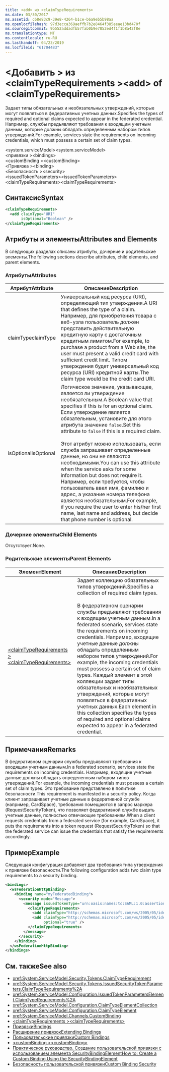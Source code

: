 ```yaml
---
title: <add> из <claimTypeRequirements>
ms.date: 03/30/2017
ms.assetid: c68e83c9-39e8-4264-b1ce-b6a9eb5b98aa
ms.openlocfilehash: 97d3ecca369aeffb7b2e8464f385eeae13bd470f
ms.sourcegitcommit: 9b552addadfb57fab0b9e7852ed4f1f1b8a42f8e
ms.translationtype: MT
ms.contentlocale: ru-RU
ms.lasthandoff: 04/23/2019
ms.locfileid: "61704483"
---
```

# <a name="add-of-claimtyperequirements"></a><span data-ttu-id="b403e-102">\<Добавить > из \<claimTypeRequirements ></span><span class="sxs-lookup"><span data-stu-id="b403e-102">\<add> of \<claimTypeRequirements></span></span>
<span data-ttu-id="b403e-103">Задает типы обязательных и необязательных утверждений, которые могут появляться в федеративных учетных данных.</span><span class="sxs-lookup"><span data-stu-id="b403e-103">Specifies the types of required and optional claims expected to appear in the federated credential.</span></span> <span data-ttu-id="b403e-104">Например, службы предъявляют требования к входящим учетным данным, которые должны обладать определенным набором типов утверждений.</span><span class="sxs-lookup"><span data-stu-id="b403e-104">For example, services state the requirements on incoming credentials, which must possess a certain set of claim types.</span></span>  
  
 <span data-ttu-id="b403e-105">\<system.serviceModel></span><span class="sxs-lookup"><span data-stu-id="b403e-105">\<system.serviceModel></span></span>  
<span data-ttu-id="b403e-106">\<привязки ></span><span class="sxs-lookup"><span data-stu-id="b403e-106">\<bindings></span></span>  
<span data-ttu-id="b403e-107">\<customBinding ></span><span class="sxs-lookup"><span data-stu-id="b403e-107">\<customBinding></span></span>  
<span data-ttu-id="b403e-108">\<Привязка ></span><span class="sxs-lookup"><span data-stu-id="b403e-108">\<binding></span></span>  
<span data-ttu-id="b403e-109">\<Безопасность ></span><span class="sxs-lookup"><span data-stu-id="b403e-109">\<security></span></span>  
<span data-ttu-id="b403e-110">\<issuedTokenParameters></span><span class="sxs-lookup"><span data-stu-id="b403e-110">\<issuedTokenParameters></span></span>  
<span data-ttu-id="b403e-111">\<claimTypeRequirements></span><span class="sxs-lookup"><span data-stu-id="b403e-111">\<claimTypeRequirements></span></span>  
  
## <a name="syntax"></a><span data-ttu-id="b403e-112">Синтаксис</span><span class="sxs-lookup"><span data-stu-id="b403e-112">Syntax</span></span>  
  
```xml  
<claimTypeRequirements>
  <add claimType="URI"
       isOptional="Boolean" />
</claimTypeRequirements>
```  
  
## <a name="attributes-and-elements"></a><span data-ttu-id="b403e-113">Атрибуты и элементы</span><span class="sxs-lookup"><span data-stu-id="b403e-113">Attributes and Elements</span></span>  
 <span data-ttu-id="b403e-114">В следующих разделах описаны атрибуты, дочерние и родительские элементы.</span><span class="sxs-lookup"><span data-stu-id="b403e-114">The following sections describe attributes, child elements, and parent elements.</span></span>  
  
### <a name="attributes"></a><span data-ttu-id="b403e-115">Атрибуты</span><span class="sxs-lookup"><span data-stu-id="b403e-115">Attributes</span></span>  
  
|<span data-ttu-id="b403e-116">Атрибут</span><span class="sxs-lookup"><span data-stu-id="b403e-116">Attribute</span></span>|<span data-ttu-id="b403e-117">Описание</span><span class="sxs-lookup"><span data-stu-id="b403e-117">Description</span></span>|  
|---------------|-----------------|  
|<span data-ttu-id="b403e-118">claimType</span><span class="sxs-lookup"><span data-stu-id="b403e-118">claimType</span></span>|<span data-ttu-id="b403e-119">Универсальный код ресурса (URI), определяющий тип утверждения.</span><span class="sxs-lookup"><span data-stu-id="b403e-119">A URI that defines the type of a claim.</span></span> <span data-ttu-id="b403e-120">Например, для приобретения товара с веб-узла пользователь должен представить действительную кредитную карту с достаточным кредитным лимитом.</span><span class="sxs-lookup"><span data-stu-id="b403e-120">For example, to purchase a product from a Web site, the user must present a valid credit card with sufficient credit limit.</span></span> <span data-ttu-id="b403e-121">Типом утверждения будет универсальный код ресурса (URI) кредитной карты.</span><span class="sxs-lookup"><span data-stu-id="b403e-121">The claim type would be the credit card URI.</span></span>|  
|<span data-ttu-id="b403e-122">isOptional</span><span class="sxs-lookup"><span data-stu-id="b403e-122">isOptional</span></span>|<span data-ttu-id="b403e-123">Логическое значение, указывающее, является ли утверждение необязательным.</span><span class="sxs-lookup"><span data-stu-id="b403e-123">A Boolean value that specifies if this is for an optional claim.</span></span> <span data-ttu-id="b403e-124">Если утверждение является обязательным, установите для этого атрибута значение `false`.</span><span class="sxs-lookup"><span data-stu-id="b403e-124">Set this attribute to `false` if this is a required claim.</span></span><br /><br /> <span data-ttu-id="b403e-125">Этот атрибут можно использовать, если служба запрашивает определенные данные, но они не являются необходимыми.</span><span class="sxs-lookup"><span data-stu-id="b403e-125">You can use this attribute when the service asks for some information but does not require it.</span></span> <span data-ttu-id="b403e-126">Например, если требуется, чтобы пользователь ввел имя, фамилию и адрес, а указание номера телефона является необязательным.</span><span class="sxs-lookup"><span data-stu-id="b403e-126">For example, if you require the user to enter his/her first name, last name and address, but decide that phone number is optional.</span></span>|  
  
### <a name="child-elements"></a><span data-ttu-id="b403e-127">Дочерние элементы</span><span class="sxs-lookup"><span data-stu-id="b403e-127">Child Elements</span></span>  
 <span data-ttu-id="b403e-128">Отсутствует.</span><span class="sxs-lookup"><span data-stu-id="b403e-128">None.</span></span>  
  
### <a name="parent-elements"></a><span data-ttu-id="b403e-129">Родительские элементы</span><span class="sxs-lookup"><span data-stu-id="b403e-129">Parent Elements</span></span>  
  
|<span data-ttu-id="b403e-130">Элемент</span><span class="sxs-lookup"><span data-stu-id="b403e-130">Element</span></span>|<span data-ttu-id="b403e-131">Описание</span><span class="sxs-lookup"><span data-stu-id="b403e-131">Description</span></span>|  
|-------------|-----------------|  
|[<span data-ttu-id="b403e-132">\<claimTypeRequirements ></span><span class="sxs-lookup"><span data-stu-id="b403e-132">\<claimTypeRequirements></span></span>](../../../../../docs/framework/configure-apps/file-schema/wcf/claimtyperequirements-element.md)|<span data-ttu-id="b403e-133">Задает коллекцию обязательных типов утверждений.</span><span class="sxs-lookup"><span data-stu-id="b403e-133">Specifies a collection of required claim types.</span></span><br /><br /> <span data-ttu-id="b403e-134">В федеративном сценарии службы предъявляют требования к входящим учетным данным.</span><span class="sxs-lookup"><span data-stu-id="b403e-134">In a federated scenario, services state the requirements on incoming credentials.</span></span> <span data-ttu-id="b403e-135">Например, входящие учетные данные должны обладать определенным набором типов утверждений.</span><span class="sxs-lookup"><span data-stu-id="b403e-135">For example, the incoming credentials must possess a certain set of claim types.</span></span> <span data-ttu-id="b403e-136">Каждый элемент в этой коллекции задает типы обязательных и необязательных утверждений, которые могут появляться в федеративных учетных данных.</span><span class="sxs-lookup"><span data-stu-id="b403e-136">Each element in this collection specifies the types of required and optional claims expected to appear in a federated credential.</span></span>|  
  
## <a name="remarks"></a><span data-ttu-id="b403e-137">Примечания</span><span class="sxs-lookup"><span data-stu-id="b403e-137">Remarks</span></span>  
 <span data-ttu-id="b403e-138">В федеративном сценарии службы предъявляют требования к входящим учетным данным.</span><span class="sxs-lookup"><span data-stu-id="b403e-138">In a federated scenario, services state the requirements on incoming credentials.</span></span> <span data-ttu-id="b403e-139">Например, входящие учетные данные должны обладать определенным набором типов утверждений.</span><span class="sxs-lookup"><span data-stu-id="b403e-139">For example, the incoming credentials must possess a certain set of claim types.</span></span> <span data-ttu-id="b403e-140">Это требование представлено в политике безопасности.</span><span class="sxs-lookup"><span data-stu-id="b403e-140">This requirement is manifested in a security policy.</span></span> <span data-ttu-id="b403e-141">Когда клиент запрашивает учетные данные в федеративной службе (например, CardSpace), требования помещаются в запрос маркера (RequestSecurityToken), что позволяет федеративной службе выдать учетные данные, полностью отвечающие требованиям.</span><span class="sxs-lookup"><span data-stu-id="b403e-141">When a client requests credentials from a federated service (for example, CardSpace), it puts the requirements into a token request (RequestSecurityToken) so that the federated service can issue the credentials that satisfy the requirements accordingly.</span></span>  
  
## <a name="example"></a><span data-ttu-id="b403e-142">Пример</span><span class="sxs-lookup"><span data-stu-id="b403e-142">Example</span></span>  
 <span data-ttu-id="b403e-143">Следующая конфигурация добавляет два требования типа утверждения к привязке безопасности.</span><span class="sxs-lookup"><span data-stu-id="b403e-143">The following configuration adds two claim type requirements to a security binding.</span></span>  
  
```xml  
<bindings>
  <wsFederationHttpBinding>
    <binding name="myFederatedBinding">
      <security mode="Message">
        <message issuedTokenType="urn:oasis:names:tc:SAML:1.0:assertion">
          <claimTypeRequirements>
            <add claimType="http://schemas.microsoft.com/ws/2005/05/identity/claims/EmailAddress" />
            <add claimType="http://schemas.microsoft.com/ws/2005/05/identity/claims/UserName"
                 optional="true" />
          </claimTypeRequirements>
        </message>
      </security>
    </binding>
  </wsFederationHttpBinding>
</bindings>
```  
  
## <a name="see-also"></a><span data-ttu-id="b403e-144">См. также</span><span class="sxs-lookup"><span data-stu-id="b403e-144">See also</span></span>

- <xref:System.ServiceModel.Security.Tokens.ClaimTypeRequirement>
- <xref:System.ServiceModel.Security.Tokens.IssuedSecurityTokenParameters.ClaimTypeRequirements%2A>
- <xref:System.ServiceModel.Configuration.IssuedTokenParametersElement.ClaimTypeRequirements%2A>
- <xref:System.ServiceModel.Configuration.ClaimTypeElementCollection>
- <xref:System.ServiceModel.Configuration.ClaimTypeElement>
- <xref:System.ServiceModel.Channels.CustomBinding>
- [<span data-ttu-id="b403e-145">\<claimTypeRequirements ></span><span class="sxs-lookup"><span data-stu-id="b403e-145">\<claimTypeRequirements></span></span>](../../../../../docs/framework/configure-apps/file-schema/wcf/claimtyperequirements-element.md)
- [<span data-ttu-id="b403e-146">Привязки</span><span class="sxs-lookup"><span data-stu-id="b403e-146">Bindings</span></span>](../../../../../docs/framework/wcf/bindings.md)
- [<span data-ttu-id="b403e-147">Расширение привязок</span><span class="sxs-lookup"><span data-stu-id="b403e-147">Extending Bindings</span></span>](../../../../../docs/framework/wcf/extending/extending-bindings.md)
- [<span data-ttu-id="b403e-148">Пользовательские привязки</span><span class="sxs-lookup"><span data-stu-id="b403e-148">Custom Bindings</span></span>](../../../../../docs/framework/wcf/extending/custom-bindings.md)
- [<span data-ttu-id="b403e-149">\<customBinding ></span><span class="sxs-lookup"><span data-stu-id="b403e-149">\<customBinding></span></span>](../../../../../docs/framework/configure-apps/file-schema/wcf/custombinding.md)
- [<span data-ttu-id="b403e-150">Практическое руководство. Создание пользовательской привязки с использованием элемента SecurityBindingElement</span><span class="sxs-lookup"><span data-stu-id="b403e-150">How to: Create a Custom Binding Using the SecurityBindingElement</span></span>](../../../../../docs/framework/wcf/feature-details/how-to-create-a-custom-binding-using-the-securitybindingelement.md)
- [<span data-ttu-id="b403e-151">Безопасность пользовательской привязки</span><span class="sxs-lookup"><span data-stu-id="b403e-151">Custom Binding Security</span></span>](../../../../../docs/framework/wcf/samples/custom-binding-security.md)
